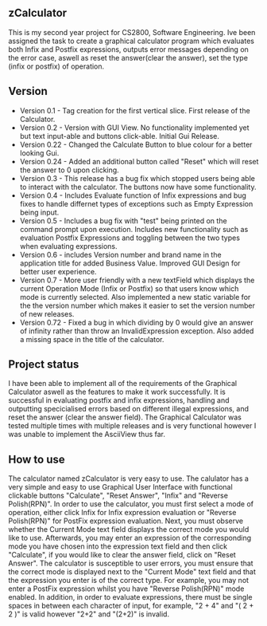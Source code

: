 ## zCalculator
This is my second year project for CS2800, Software Engineering. Ive been assigned the task to create a graphical calculator program which evaluates both Infix and Postfix expressions, outputs error messages depending on the error case, aswell as reset the answer(clear the answer), set the type (infix or postfix) of operation.

## Version
* Version 0.1 - Tag creation for the first vertical slice. First release of the Calculator.
* Version 0.2 - Version with GUI View.
No functionality implemented yet but text input-able and buttons click-able. Initial Gui Release.
* Version 0.22 - Changed the Calculate Button to blue colour for a better looking Gui.
* Version 0.24 - Added an additional button called "Reset" which will reset the answer to 0 upon clicking.
* Version 0.3 - This release has a bug fix which stopped users being able to interact with the calculator. The buttons now have some functionality.
* Version 0.4 - Includes Evaluate function of Infix expressions and bug fixes to handle differnet types of exceptions such as Empty Expression being input.
* Version 0.5 - Includes a bug fix with "test" being printed on the command prompt upon execution.
Includes new functionality such as evaluation Postfix Expressions and toggling between the two types when evaluating expressions.
* Version 0.6 - includes Version number and brand name in the application title for added Business Value.
Improved GUI Design for better user experience.
* Version 0.7 - More user friendly with a new textField which displays the current Operation Mode (Infix or Postfix) so that users know which mode is currently selected.
Also implemented a new static variable for the the version number which makes it easier to set the version number of new releases.
* Version 0.72 - Fixed a bug in which dividing by 0 would give an answer of infinity rather than throw an InvalidExpression exception.
Also added a missing space in the title of the calculator.

## Project status
I have been able to implement all of the requirements of the Graphical Calculator aswell as the features to make it work successfully. It is successful in evaluating postfix and infix expressions, handling and outputting specicialised errors based on different illegal expressions, and reset the answer (clear the answer field). The Graphical Calculator was tested multiple times with multiple releases and is very functional however I was unable to implement the AsciiView thus far.

## How to use
The calculator named zCalculator is very easy to use. The calulator has a very simple and easy to use Graphical User Interface with functional clickable buttons "Calculate", "Reset Answer", "Infix" and "Reverse Polish(RPN)". In order to use the calculator, you must first select a mode of operation, either click Infix for Infix expression evaluation or "Reverse Polish(RPN)" for PostFix expression evaluation. Next, you must observe whether the Current Mode text field displays the correct mode you would like to use. Afterwards, you may enter an expression of the corresponding mode you have chosen into the expression text field and then click "Calculate", if you would like to clear the answer field, click on "Reset Answer". The calculator is susceptible to user errors, you must ensure that the correct mode is displayed next to the "Current Mode" text field and that the expression you enter is of the correct type. For example, you may not enter a PostFix expression whilst you have "Reverse Polish(RPN)" mode enabled. In addition, in order to evaluate expressions, there must be single spaces in between each character of input, for example, "2 + 4" and "( 2 + 2 )" is valid however "2+2" and "(2+2)" is invalid.



